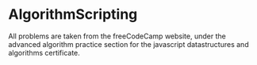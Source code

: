 # AlgorithmScripting

All problems are taken from the freeCodeCamp website, under the advanced algorithm practice section for the javascript datastructures and algorithms certificate.
